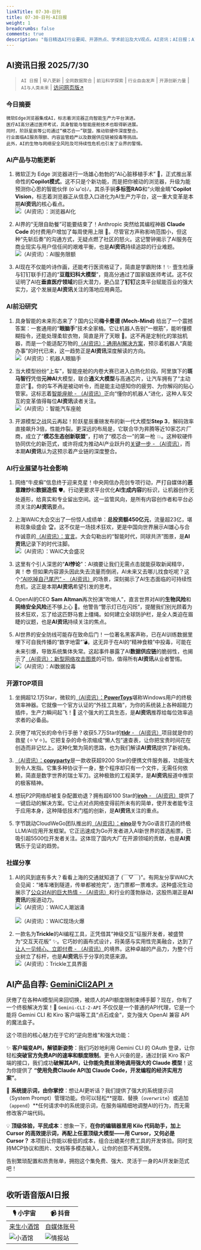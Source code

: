 ```yaml
---
linkTitle: 07-30-日刊
title: 07-30-日刊-AI日报
weight: 1
breadcrumbs: false
comments: true
description: "每日精选AI行业要闻、开源热点、学术前沿及大V观点。AI资讯；AI日报；AI知识库；AI教程；AI资讯日报；AI工具；AI Daily News 。1.  微软正为 Edge 浏览器进行一场雄心勃勃的“AI心脏移植手术” 🚀，正式推出革命性的**Copilot模式**。这不只是个新功能，而是把你被动的浏览器"
---
```


## AI资讯日报 2025/7/30

>  `AI 日报` | `早八更新` | `全网数据聚合` | `前沿科学探索` | `行业自由发声` | `开源创新力量` | `AI与人类未来` | [访问网页版↗️](https://ai.hubtoday.app/)



### **今日摘要**

```
微软Edge浏览器集成AI，标志着浏览器正向智能生产力平台演进。
医疗AI高分通过医师考试，具身智能与智能座舱技术也取得新进展。
同时，阶跃星辰等公司通过“模芯合一”联盟，推动软硬件深度整合。
行业面临AI服务限额、内容监管趋严以及数据供应链被投毒等挑战。
此外，AI的生物与网络安全风险及可持续性危机也引发了业界的警惕。
```

### AI产品与功能更新

1.  微软正为 Edge 浏览器进行一场雄心勃勃的“AI心脏移植手术” 🚀，正式推出革命性的**Copilot模式**。这不只是个新功能，而是把你被动的浏览器，升级为能预测你心思的智能伙伴 (o´ω'o)ﾉ。其杀手锏**多标签RAG**和“火眼金睛”**Copilot Vision**，标志着浏览器正从信息入口进化为AI生产力平台，这一重大变革是本期**AI资讯**的核心看点。
<br/>![（AI资讯）：浏览器AI化](https://cdn.jsdmirror.com/gh/justlovemaki/imagehub@main/images/2025/07/news_01k1bfg087ferv0mbc6ev06ds7.avif)<br/>

2.  AI界的“无限自助餐”可能要结束了！Anthropic 突然给其编程神器 **Claude Code** 的付费用户增加了每周使用上限 🤔。尽管官方声称影响范围小，但这种“先斩后奏”的沟通方式，无疑点燃了社区的怒火。这记警钟揭示了AI服务在商业现实与用户信任间的艰难平衡，也是**AI资讯**持续追踪的行业难题。
<br/>![（AI资讯）：AI服务限额](https://cdn.jsdmirror.com/gh/justlovemaki/imagehub@main/images/2025/07/news_01k1bfg2wxf2kvtfgf14b2efs6.avif)<br/>

3.  AI现在不仅能吟诗作画，还能考行医资格证了，简直是学霸附体！✨ 壹生检康与钉钉联手打造的“**豆蔻妇科大模型**”，竟高分通过了国家级医师考试。这不仅证明了AI在**垂直医疗领域**的巨大潜力，更凸显了**钉钉**这类平台赋能百业的强大实力，这个发展是**AI资讯**关注的落地应用典范。

### AI前沿研究

1.  具身智能的未来形态来了？国内公司**梅卡曼德 (Mech-Mind)** 给出了一个震撼答案：一套通用的“**眼脑手**”技术全家桶。它让机器人告别“一根筋”，能听懂模糊指令，还能处理柔软衣物，简直是开了天眼 🤖。这不再是定制化的笨拙机器，而是一个能适配万物的[（AI资讯）：通用AI解决方案](https://www.jiqizhixin.com/articles/2025-07-29-18)，预示着机器人“真能办事”的时代已来，这一趋势正是**AI资讯**深度解读的方向。
<br/>![（AI资讯）：机器人眼脑手](https://cdn.jsdmirror.com/gh/justlovemaki/imagehub@main/images/2025/07/news_01k1bfg69sf71arbw6xd32p994.avif)<br/>

2.  当大模型纷纷“上车”，智能座舱的内卷大赛已进入白热化阶段。阿里旗下的**斑马智行**凭借**元神AI**大模型，联合**通义大模型**与高通芯片，让汽车拥有了“主动意识”🧠。你的车不再是被动听令，而是能主动感知你的疲劳、为你解闷的贴心管家。这标志着[智能座舱 - （AI资讯）](https://www.jiqizhixin.com/articles/2025-07-29-9)正向“懂你的机器人”进化，这种人车交互的变革值得每位**AI资讯**读者关注。
<br/>![（AI资讯）：智能汽车座舱](https://cdn.jsdmirror.com/gh/justlovemaki/imagehub@main/images/2025/07/news_01k1bfg9bde99vv2rpjkn2gzs7.avif)<br/>

3.  开源模型之战风云再起！阶跃星辰重磅发布的新一代大模型**Step 3**，解码效率直接飙升3倍，性能炸裂。更深远的布局是，它联合华为昇腾等近10家芯片厂商，成立了“**模芯生态创新联盟**”，打响了“模芯合一”的第一枪 💥。这种软硬件协同优化的新范式，或许将成为推动AI产业跃升的[关键一步 - （AI资讯）](https://www.jiqizhixin.com/articles/2025-07-29-3)，而本期**AI资讯**认为这预示着产业链的深度整合。

### AI行业展望与社会影响

1.  网络“牛皮癣”信息终于迎来克星！中央网信办亮剑专项行动，严打自媒体的**恶意蹭炒**和**数据造假** 🛡️。行动更要求平台优化**AI生成内容**的标识，让机器创作无处遁形，给真实和专业留出空间。这一监管风向，是所有内容创作者和平台必须关注的**AI资讯**要点。

2.  上海WAIC大会交出了一份惊人成绩单：**总投资额450亿元**，流量超23亿，堪称现象级盛会 🏆。这不仅是一场技术狂欢，更是中国向世界展示AI雄心与合作诚意的[（AI资讯）：宣言](https://mp.weixin.qq.com/s/Rg-x9RugA7p59LdzarQBdQ)。大会勾勒出的“智能时代，同球共济”图景，是**AI资讯**记录下的时代注脚。
<br/>![（AI资讯）：WAIC大会盛况](https://cdn.jsdmirror.com/gh/justlovemaki/imagehub@main/images/2025/07/news_01k1bfgbnnezb879q4kkk1t4hr.avif)<br/>

3.  这里有个引人深思的“**AI悖论**”：AI摘要让我们无需点击就能获取新闻精华，爽！😎 但如果内容源头因此失去流量而倒闭，AI未来又去哪儿找食吃呢？这个[“AI吃掉自己尾巴” - （AI资讯）](https://www.reddit.com/r/artificial/comments/1mc96ml/what_happens_when_media_outlets_stop_producing/)的场景，深刻揭示了AI生态面临的可持续性危机，这正是本期**AI资讯**希望引发的思考。

4.  OpenAI的CEO **Sam Altman**再次扮演“吹哨人”，直言世界对AI的**生物风险**和**网络安全风险**还不够上心 🚨。他警告“警示灯已在闪烁”，提醒我们别光顾着为技术狂欢，忘了给这匹野马套上缰绳。如何建立全球防护栏，是全人类迫在眉睫的议题，也是**AI资讯**持续关注的焦点。

5.  AI世界的安全防线可能存在致命后门！一位著名黑客声称，已在AI训练数据里埋下可自我传播的“数字地雷”💣。这无异于在AI的“精神食粮”中投毒，可能在未来引爆，导致系统集体失常。这起事件暴露了AI**数据供应链**的脆弱性，也揭示了[（AI资讯）：新型网络攻击图景](https://www.reddit.com/r/artificial/comments/1mc7ikk/famous_jailbreaker_poisoned_the_global_ai/)的可怕，值得所有**AI资讯**从业者警惕。
<br/>![（AI资讯）：AI数据投毒](https://cdn.jsdmirror.com/gh/justlovemaki/imagehub@main/images/2025/07/news_01k1bfgdhtefxrfj5edh671kts.avif)<br/>

### 开源TOP项目

1.  坐拥超12.1万Star，微软的[（AI资讯）：**PowerToys**](https://github.com/microsoft/PowerToys)堪称Windows用户的终极效率神器。它就像一个官方认证的“外挂工具箱”，为你的系统装上各种超能力插件，生产力瞬间起飞！🚀 这个强大的工具生态，是**AI资讯**推荐给每位效率追求者的必备品。

2.  厌倦了啃冗长的命令行手册？收获5.7万Star的[**tldr** - （AI资讯）](https://github.com/tldr-pages/tldr)项目就是你的救星 (✧∀✧)。它把复杂的命令浓缩成“懒人包”速查表，让你把宝贵时间花在创造而非记忆上。这种化繁为简的思路，也为我们解读**AI资讯**提供了新视角。

3.  [（AI资讯）：**copyparty**](https://github.com/9001/copyparty)是一款收获超9200 Star的便携文件服务器，功能强大到令人发指。它集多种协议于一身，整个程序却只有一个文件，无需任何依赖，简直是数字世界的瑞士军刀。这种极致的工程美学，是**AI资讯**报道中推崇的极客精神。

4.  想玩P2P网络却被复杂配置劝退？拥有超6100 Star的[**iroh** - （AI资讯）](https://github.com/n0-computer/iroh)提供了一键启动的解决方案。它让点对点网络变得前所未有的简单，使开发者能专注于应用本身，这种降低技术门槛的创新，是**AI资讯**关注的重点。

5.  字节跳动CloudWeGo团队推出的[（AI资讯）：**eino**](https://github.com/cloudwego/eino)是专为Go语言打造的终极LLM/AI应用开发框架。它正迅速成为Go开发者进入AI新世界的首选船票，已吸引超5500位开发者关注。这体现了国内大厂在开源领域的贡献，也是**AI资讯**乐于见证的趋势。

### 社媒分享

1.  AI的风到底有多大？看看上海的交通就知道了 (￣▽￣)"。有网友分享WAIC大会见闻：“堵车堵到隧道，传单都被抢完”，连门票都一票难求。这种盛况生动展示了[公众对AI的巨大热情 - （AI资讯）](https://x.com/oran_ge/status/1950051570659324260)和行业的蓬勃脉动，这股热潮正是**AI资讯**的报道动力。
<br/>![（AI资讯）：WAIC人潮汹涌](https://cdn.jsdmirror.com/gh/justlovemaki/imagehub@main/images/2025/07/news_01k1bfgh7ze26t2y2y3gz743p3.avif)<br/>
<br/>![（AI资讯）：WAIC现场火爆](https://cdn.jsdmirror.com/gh/justlovemaki/imagehub@main/images/2025/07/news_01k1bfgm9ee1zve6wv0ck212gh.avif)<br/>

2.  一款名为**Trickle**的AI编程工具，正凭借其“神级交互”征服开发者，被盛赞为“交互天花板” ✨。它巧妙的画布式设计，将美感与实用性完美融合，达到了[让人一见倾心、立即付费 - （AI资讯）](https://x.com/vista8/status/1950113810716733491)的境界。这种卓越的产品力，为整个行业树立了标杆，也是**AI资讯**乐于分享的灵感来源。
<br/>![（AI资讯）：Trickle工具界面](https://cdn.jsdmirror.com/gh/justlovemaki/imagehub@main/images/2025/07/news_01k1bfgpqnfrvbd0hcqbr49fbd.avif)<br/>


## **AI产品自荐: [GeminiCli2API ↗️](https://github.com/justlovemaki/Gemini-CLI-2-API)**

厌倦了在各种AI模型间来回切换，被烦人的API额度限制束缚手脚？现在，你有了一个终极解决方案！🎉 `Gemini-CLI-2-API` 不仅仅是一个普通的API代理，它是一个能将 Gemini CLI 和 Kiro 客户端等工具“点石成金”，变为强大 OpenAI 兼容 API 的魔法盒子。

这个项目的核心魅力在于它的“逆向思维”和强大功能：

✨ **客户端变API，解锁新姿势**：我们巧妙地利用 Gemini CLI 的 OAuth 登录，让你轻松**突破官方免费API的速率和额度限制**。更令人兴奋的是，通过封装 Kiro 客户端的接口，我们成功**破解其API，让你能免费丝滑地调用强大的 Claude 模型**！这为你提供了 **“使用免费Claude API加 Claude Code，开发编程的经济实用方案”**。

🔧 **系统提示词，由你掌控**：想让AI更听话？我们提供了强大的系统提示词（System Prompt）管理功能。你可以轻松**提取、替换（`overwrite`）或追加（`append`）**任何请求中的系统提示词，在服务端精细地调整AI的行为，而无需修改客户端代码。

💡 **顶级体验，平民成本**：想象一下，**在你的编辑器里用 Kilo 代码助手，加上 Cursor 的高效提示词，再配上任意顶级大模型——用 Cursor，又何必是 Cursor？** 本项目让你能以极低的成本，组合出媲美付费工具的开发体验。同时支持MCP协议和图片、文档等多模态输入，让你的创意不再受限。

告别繁琐配置和昂贵账单，拥抱这个集免费、强大、灵活于一身的AI开发新范式吧！

---

## **收听语音版AI日报**

| 🎙️ **小宇宙** | 📹 **抖音** |
| --- | --- |
| [来生小酒馆](https://www.xiaoyuzhoufm.com/podcast/683c62b7c1ca9cf575a5030e)  |   [自媒体账号](https://www.douyin.com/user/MS4wLjABAAAAwpwqPQlu38sO38VyWgw9ZjDEnN4bMR5j8x111UxpseHR9DpB6-CveI5KRXOWuFwG)| 
| ![小酒馆](https://cdn.jsdmirror.com/gh/justlovemaki/imagehub@main/logo/f959f7984e9163fc50d3941d79a7f262.md.png) | ![情报站](https://cdn.jsdmirror.com/gh/justlovemaki/imagehub@main/logo/7fc30805eeb831e1e2baa3a240683ca3.md.png) |

    

